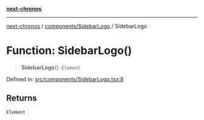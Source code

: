 [**next-chronos**](../../../README.md)

***

[next-chronos](../../../README.md) / [components/SidebarLogo](../README.md) / SidebarLogo

# Function: SidebarLogo()

> **SidebarLogo**(): `Element`

Defined in: [src/components/SidebarLogo.tsx:8](https://github.com/Bababum95/next-chronos/blob/41860730c8dd12c16699269e1eee86402c8d1a9f/src/components/SidebarLogo.tsx#L8)

## Returns

`Element`
